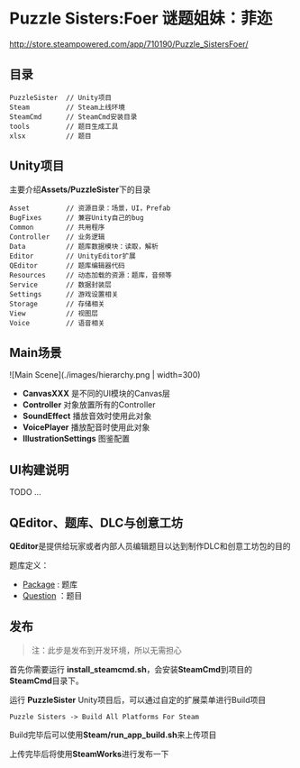 # Puzzle Sisters:Foer 谜题姐妹：菲迩

http://store.steampowered.com/app/710190/Puzzle_SistersFoer/

## 目录

```
PuzzleSister  // Unity项目
Steam         // Steam上线环境
SteamCmd      // SteamCmd安装目录
tools         // 题目生成工具
xlsx          // 题目
```

## Unity项目

主要介绍**Assets/PuzzleSister**下的目录

```
Asset         // 资源目录：场景，UI，Prefab
BugFixes      // 兼容Unity自己的bug
Common        // 共用程序
Controller    // 业务逻辑
Data          // 题库数据模块：读取，解析
Editor        // UnityEditor扩展
QEditor       // 题库编辑器代码
Resources     // 动态加载的资源：题库，音频等
Service       // 数据封装层
Settings      // 游戏设置相关
Storage       // 存储相关
View          // 视图层
Voice         // 语音相关
```

## Main场景

![Main Scene](./images/hierarchy.png | width=300)

* **CanvasXXX** 是不同的UI模块的Canvas层
* **Controller** 对象放置所有的Controller
* **SoundEffect** 播放音效时使用此对象
* **VoicePlayer** 播放配音时使用此对象
* **IllustrationSettings** 图鉴配置

## UI构建说明

TODO ...

## QEditor、题库、DLC与创意工坊

**QEditor**是提供给玩家或者内部人员编辑题目以达到制作DLC和创意工坊包的目的

题库定义：

* [Package](https://github.com/zzmingo/PuzzleSister/blob/develop/PuzzleSister/Assets/PuzzleSister/Data/Package.cs) : 题库
* [Question](https://github.com/zzmingo/PuzzleSister/blob/develop/PuzzleSister/Assets/PuzzleSister/Data/Question.cs) ：题目

## 发布

> 注：此步是发布到开发环境，所以无需担心

首先你需要运行 **install_steamcmd.sh**，会安装**SteamCmd**到项目的 **SteamCmd**目录下。

运行 **PuzzleSister** Unity项目后，可以通过自定的扩展菜单进行Build项目

```
Puzzle Sisters -> Build All Platforms For Steam
```

Build完毕后可以使用**Steam/run_app_build.sh**来上传项目

上传完毕后将使用**SteamWorks**进行发布一下
